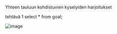 Yhteen tauluun kohdistuvien kyselyiden harjoitukset

tehtävä 1
select * from goal;

![image](https://github.com/user-attachments/assets/6b94d37c-7760-402b-9a52-8b4ca65359fd)

